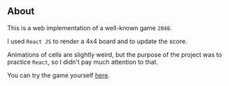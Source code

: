 ## About

This is a web implementation of a well-known game `2048`.

I used `React JS` to render a 4x4 board and to update the score.

Animations of cells are slightly weird, but the purpose of the project was to practice 
`React`, so I didn't pay much attention to that.

You can try the game yourself [here](http://2048-game.fun/).



